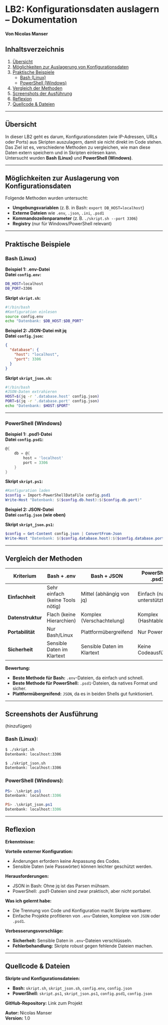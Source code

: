 
# **LB2: Konfigurationsdaten auslagern – Dokumentation**  
**Von Nicolas Manser**

## **Inhaltsverzeichnis**
1. [Übersicht](#übersicht)  
2. [Möglichkeiten zur Auslagerung von Konfigurationsdaten](#möglichkeiten-zur-auslagerung-von-konfigurationsdaten)  
3. [Praktische Beispiele](#praktische-beispiele)  
   - [Bash (Linux)](#bash-linux)  
   - [PowerShell (Windows)](#powershell-windows)  
4. [Vergleich der Methoden](#vergleich-der-methoden)  
5. [Screenshots der Ausführung](#screenshots-der-ausführung)  
6. [Reflexion](#reflexion)  
7. [Quellcode & Dateien](#quellcode--dateien)  

---

## **Übersicht**  
In dieser LB2 geht es darum, Konfigurationsdaten (wie IP-Adressen, URLs oder Ports) aus Skripten auszulagern, damit sie nicht direkt im Code stehen.  
Das Ziel ist es, verschiedene Methoden zu vergleichen, wie man diese Daten extern speichern und in Skripten einlesen kann.  
Untersucht wurden **Bash (Linux)** und **PowerShell (Windows)**.

---

## **Möglichkeiten zur Auslagerung von Konfigurationsdaten**

Folgende Methoden wurden untersucht:

- **Umgebungsvariablen** (z. B. in Bash: `export DB_HOST=localhost`)  
- **Externe Dateien** wie `.env`, `.json`, `.ini`, `.psd1`  
- **Kommandozeilenparameter** (z. B. `./skript.sh --port 3306`)  
- **Registry** (nur für Windows/PowerShell relevant)

---

## **Praktische Beispiele**

### **Bash (Linux)**  

**Beispiel 1: .env-Datei**  
**Datei `config.env`:**
```bash
DB_HOST=localhost
DB_PORT=3306
```

**Skript `skript.sh`:**
```bash
#!/bin/bash
#Konfiguration einlesen
source config.env
echo "Datenbank: $DB_HOST:$DB_PORT"
```

**Beispiel 2: JSON-Datei mit jq**  
**Datei `config.json`:**
```json
{
  "database": {
    "host": "localhost",
    "port": 3306
  }
}
```

**Skript `skript_json.sh`:**
```bash
#!/bin/bash
#JSON-Daten extrahieren
HOST=$(jq -r '.database.host' config.json)
PORT=$(jq -r '.database.port' config.json)
echo "Datenbank: $HOST:$PORT"
```

---

### **PowerShell (Windows)**  

**Beispiel 1: .psd1-Datei**  
**Datei `config.psd1`:**
```powershell
@{
    db = @{
        host = 'localhost'
        port = 3306
    }
}
```

**Skript `skript.ps1`:**
```powershell
#Konfiguration laden
$config = Import-PowerShellDataFile config.psd1
Write-Host "Datenbank: $($config.db.host):$($config.db.port)"
```

**Beispiel 2: JSON-Datei**  
**Datei `config.json` (wie oben)**

**Skript `skript_json.ps1`:**
```powershell
$config = Get-Content config.json | ConvertFrom-Json
Write-Host "Datenbank: $($config.database.host):$($config.database.port)"
```

---

## **Vergleich der Methoden**

| Kriterium             | Bash + .env                   | Bash + JSON                  | PowerShell + .psd1          | PowerShell + JSON           |
|----------------------|-------------------------------|------------------------------|-----------------------------|-----------------------------|
| **Einfachheit**       | Sehr einfach (keine Tools nötig) | Mittel (abhängig von jq)     | Einfach (nativ unterstützt) | Einfach (nativ unterstützt) |
| **Datenstruktur**     | Flach (keine Hierarchien)     | Komplex (Verschachtelung)    | Komplex (Hashtables)        | Komplex (Verschachtelung)   |
| **Portabilität**      | Nur Bash/Linux                | Plattformübergreifend        | Nur PowerShell              | Plattformübergreifend       |
| **Sicherheit**        | Sensible Daten im Klartext    | Sensible Daten im Klartext   | Keine Codeausführung        | Keine Codeausführung        |

**Bewertung:**

- **Beste Methode für Bash:** `.env`-Dateien, da einfach und schnell.  
- **Beste Methode für PowerShell:** `.psd1`-Dateien, da natives Format und sicher.  
- **Plattformübergreifend:** `JSON`, da es in beiden Shells gut funktioniert.

---

## **Screenshots der Ausführung** 
(hinzufügen)

### **Bash (Linux):**
```bash
$ ./skript.sh
Datenbank: localhost:3306

$ ./skript_json.sh
Datenbank: localhost:3306
```

### **PowerShell (Windows):**
```powershell
PS> .\skript.ps1
Datenbank: localhost:3306

PS> .\skript_json.ps1
Datenbank: localhost:3306
```

---

## **Reflexion**

**Erkenntnisse:**

**Vorteile externer Konfiguration:**

- Änderungen erfordern keine Anpassung des Codes.  
- Sensible Daten (wie Passwörter) können leichter geschützt werden.

**Herausforderungen:**

- JSON in Bash: Ohne jq ist das Parsen mühsam.  
- PowerShell: .psd1-Dateien sind zwar praktisch, aber nicht portabel.

**Was ich gelernt habe:**

- Die Trennung von Code und Konfiguration macht Skripte wartbarer.  
- Einfache Projekte profitieren von `.env`-Dateien, komplexe von `JSON` oder `.psd1`.

**Verbesserungsvorschläge:**

- **Sicherheit:** Sensible Daten in `.env`-Dateien verschlüsseln.  
- **Fehlerbehandlung:** Skripte robust gegen fehlende Dateien machen.

---

## **Quellcode & Dateien**

**Skripte und Konfigurationsdateien:**

- **Bash:** `skript.sh`, `skript_json.sh`, `config.env`, `config.json`  
- **PowerShell:** `skript.ps1`, `skript_json.ps1`, `config.psd1`, `config.json`  

**GitHub-Repository:** Link zum Projekt  

**Autor:** Nicolas Manser  
**Version:** 1.0
